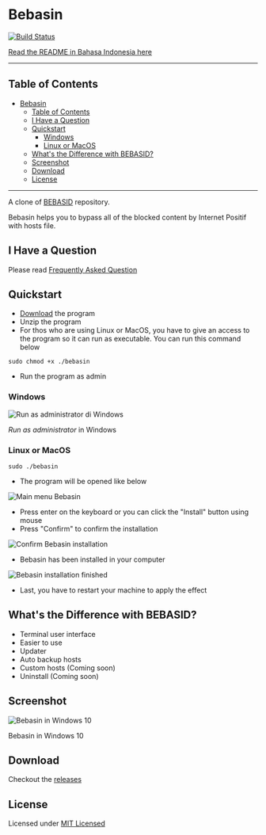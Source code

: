 # Bebasin

[![Build Status](https://dev.azure.com/andraantariksa/Bebasin/_apis/build/status/bebasid.bebasin?branchName=master)](https://dev.azure.com/andraantariksa/Bebasin/_build/latest?definitionId=4&branchName=master)

[Read the README in Bahasa Indonesia here](README.md)

---

## Table of Contents

- [Bebasin](#bebasin)
  - [Table of Contents](#table-of-contents)
  - [I Have a Question](#i-have-a-question)
  - [Quickstart](#quickstart)
    - [Windows](#windows)
    - [Linux or MacOS](#linux-or-macos)
  - [What's the Difference with BEBASID?](#whats-the-difference-with-bebasid)
  - [Screenshot](#screenshot)
  - [Download](#download)
  - [License](#license)

---

A clone of [BEBASID](https://github.com/gvoze32/bebasid) repository.

Bebasin helps you to bypass all of the blocked content by Internet Positif with hosts file.

## I Have a Question

Please read [Frequently Asked Question](FAQ.en.md)

## Quickstart

- [Download](#unduh) the program
- Unzip the program
- For thos who are using Linux or MacOS, you have to give an access to the program so it can run as executable. You can run this command below

```
sudo chmod +x ./bebasin
```

- Run the program as admin

### Windows

![Run as administrator di Windows](https://i.imgur.com/p7VstKF.png)

*Run as administrator* in Windows

### Linux or MacOS

```
sudo ./bebasin
```

- The program will be opened like below

![Main menu Bebasin](https://i.imgur.com/PFC9uEO.png)

- Press enter on the keyboard or you can click the "Install" button using mouse
- Press "Confirm" to confirm the installation

![Confirm Bebasin installation](https://i.imgur.com/YCY1It3.png)

- Bebasin has been installed in your computer

![Bebasin installation finished](https://i.imgur.com/Mz9kLaG.png)

- Last, you have to restart your machine to apply the effect

## What's the Difference with BEBASID?

- Terminal user interface
- Easier to use
- Updater
- Auto backup hosts
- Custom hosts (Coming soon)
- Uninstall (Coming soon)

## Screenshot

![Bebasin in Windows 10](https://i.imgur.com/PFC9uEO.png)

Bebasin in Windows 10

## Download

Checkout the [releases](https://github.com/bebasid/bebasin/releases)

## License

Licensed under [MIT Licensed](LICENSE)
